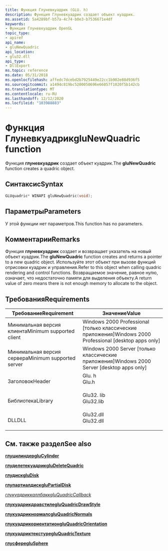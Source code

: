 ```yaml
---
title: Функция Глуневкуадрик (GLU. h)
description: Функция Глуневкуадрик создает объект куадрик.
ms.assetid: 5a4289bf-b57a-4c74-b0e3-b7536671e4df
keywords:
- Функция Глуневкуадрик OpenGL
topic_type:
- apiref
api_name:
- gluNewQuadric
api_location:
- glu32.dll
api_type:
- DllExport
ms.topic: reference
ms.date: 05/31/2018
ms.openlocfilehash: affedc7dcebd2b7925449e22cc1b902e88d936f5
ms.sourcegitcommit: a1494c819bc5200050696e66057f1020f5b142cb
ms.translationtype: MT
ms.contentlocale: ru-RU
ms.lasthandoff: 12/12/2020
ms.locfileid: "103988883"
---
```

# <a name="glunewquadric-function"></a><span data-ttu-id="46652-104">Функция Глуневкуадрик</span><span class="sxs-lookup"><span data-stu-id="46652-104">gluNewQuadric function</span></span>

<span data-ttu-id="46652-105">Функция **глуневкуадрик** создает объект куадрик.</span><span class="sxs-lookup"><span data-stu-id="46652-105">The **gluNewQuadric** function creates a quadric object.</span></span>

## <a name="syntax"></a><span data-ttu-id="46652-106">Синтаксис</span><span class="sxs-lookup"><span data-stu-id="46652-106">Syntax</span></span>


```C++
GLUquadric* WINAPI gluNewQuadric(void);
```



## <a name="parameters"></a><span data-ttu-id="46652-107">Параметры</span><span class="sxs-lookup"><span data-stu-id="46652-107">Parameters</span></span>

<span data-ttu-id="46652-108">У этой функции нет параметров.</span><span class="sxs-lookup"><span data-stu-id="46652-108">This function has no parameters.</span></span>

## <a name="remarks"></a><span data-ttu-id="46652-109">Комментарии</span><span class="sxs-lookup"><span data-stu-id="46652-109">Remarks</span></span>

<span data-ttu-id="46652-110">Функция **глуневкуадрик** создает и возвращает указатель на новый объект куадрик.</span><span class="sxs-lookup"><span data-stu-id="46652-110">The **gluNewQuadric** function creates and returns a pointer to a new quadric object.</span></span> <span data-ttu-id="46652-111">Используйте этот объект при вызове функций отрисовки куадрик и управления.</span><span class="sxs-lookup"><span data-stu-id="46652-111">Refer to this object when calling quadric rendering and control functions.</span></span> <span data-ttu-id="46652-112">Возвращаемое значение, равное нулю, означает, что недостаточно памяти для выделения объекту.</span><span class="sxs-lookup"><span data-stu-id="46652-112">A return value of zero means there is not enough memory to allocate to the object.</span></span>

## <a name="requirements"></a><span data-ttu-id="46652-113">Требования</span><span class="sxs-lookup"><span data-stu-id="46652-113">Requirements</span></span>



| <span data-ttu-id="46652-114">Требование</span><span class="sxs-lookup"><span data-stu-id="46652-114">Requirement</span></span> | <span data-ttu-id="46652-115">Значение</span><span class="sxs-lookup"><span data-stu-id="46652-115">Value</span></span> |
|-------------------------------------|--------------------------------------------------------------------------------------|
| <span data-ttu-id="46652-116">Минимальная версия клиента</span><span class="sxs-lookup"><span data-stu-id="46652-116">Minimum supported client</span></span><br/> | <span data-ttu-id="46652-117">Windows 2000 Professional \[только классические приложения\]</span><span class="sxs-lookup"><span data-stu-id="46652-117">Windows 2000 Professional \[desktop apps only\]</span></span><br/>                           |
| <span data-ttu-id="46652-118">Минимальная версия сервера</span><span class="sxs-lookup"><span data-stu-id="46652-118">Minimum supported server</span></span><br/> | <span data-ttu-id="46652-119">Windows 2000 Server \[только классические приложения\]</span><span class="sxs-lookup"><span data-stu-id="46652-119">Windows 2000 Server \[desktop apps only\]</span></span><br/>                                 |
| <span data-ttu-id="46652-120">Заголовок</span><span class="sxs-lookup"><span data-stu-id="46652-120">Header</span></span><br/>                   | <dl> <span data-ttu-id="46652-121"><dt>Glu. h</dt></span><span class="sxs-lookup"><span data-stu-id="46652-121"><dt>Glu.h</dt></span></span> </dl>     |
| <span data-ttu-id="46652-122">Библиотека</span><span class="sxs-lookup"><span data-stu-id="46652-122">Library</span></span><br/>                  | <dl> <span data-ttu-id="46652-123"><dt>Glu32. lib</dt></span><span class="sxs-lookup"><span data-stu-id="46652-123"><dt>Glu32.lib</dt></span></span> </dl> |
| <span data-ttu-id="46652-124">DLL</span><span class="sxs-lookup"><span data-stu-id="46652-124">DLL</span></span><br/>                      | <dl> <span data-ttu-id="46652-125"><dt>Glu32.dll</dt></span><span class="sxs-lookup"><span data-stu-id="46652-125"><dt>Glu32.dll</dt></span></span> </dl> |



## <a name="see-also"></a><span data-ttu-id="46652-126">См. также раздел</span><span class="sxs-lookup"><span data-stu-id="46652-126">See also</span></span>

<dl> <dt>

[<span data-ttu-id="46652-127">**глуцилиндер**</span><span class="sxs-lookup"><span data-stu-id="46652-127">**gluCylinder**</span></span>](glucylinder.md)
</dt> <dt>

[<span data-ttu-id="46652-128">**глуделетекуадрик**</span><span class="sxs-lookup"><span data-stu-id="46652-128">**gluDeleteQuadric**</span></span>](gludeletequadric.md)
</dt> <dt>

[<span data-ttu-id="46652-129">**глудиск**</span><span class="sxs-lookup"><span data-stu-id="46652-129">**gluDisk**</span></span>](gludisk.md)
</dt> <dt>

[<span data-ttu-id="46652-130">**глупартиалдиск**</span><span class="sxs-lookup"><span data-stu-id="46652-130">**gluPartialDisk**</span></span>](glupartialdisk.md)
</dt> <dt>

[<span data-ttu-id="46652-131">*глукуадриккаллбакк*</span><span class="sxs-lookup"><span data-stu-id="46652-131">*gluQuadricCallback*</span></span>](gluquadric.md)
</dt> <dt>

[<span data-ttu-id="46652-132">**глукуадрикдравстиле**</span><span class="sxs-lookup"><span data-stu-id="46652-132">**gluQuadricDrawStyle**</span></span>](gluquadricdrawstyle.md)
</dt> <dt>

[<span data-ttu-id="46652-133">**глукуадрикнормалс**</span><span class="sxs-lookup"><span data-stu-id="46652-133">**gluQuadricNormals**</span></span>](gluquadricnormals.md)
</dt> <dt>

[<span data-ttu-id="46652-134">**глукуадрикориентатион**</span><span class="sxs-lookup"><span data-stu-id="46652-134">**gluQuadricOrientation**</span></span>](gluquadricorientation.md)
</dt> <dt>

[<span data-ttu-id="46652-135">**глукуадриктекстуре**</span><span class="sxs-lookup"><span data-stu-id="46652-135">**gluQuadricTexture**</span></span>](gluquadrictexture.md)
</dt> <dt>

[<span data-ttu-id="46652-136">**глусфере**</span><span class="sxs-lookup"><span data-stu-id="46652-136">**gluSphere**</span></span>](glusphere.md)
</dt> </dl>

 

 





